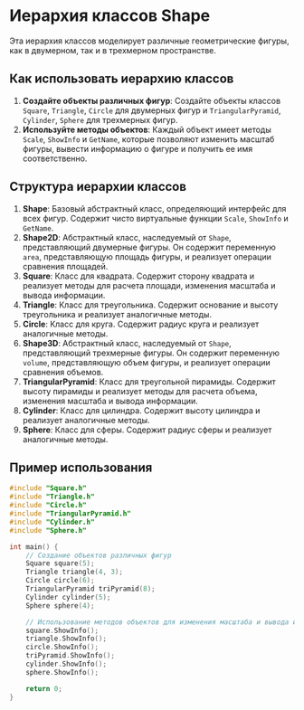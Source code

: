 # Иерархия классов Shape

Эта иерархия классов моделирует различные геометрические фигуры, как в двумерном, так и в трехмерном пространстве.

## Как использовать иерархию классов

1. **Создайте объекты различных фигур**: Создайте объекты классов `Square`, `Triangle`, `Circle` для двумерных фигур и `TriangularPyramid`, `Cylinder`, `Sphere` для трехмерных фигур.
2. **Используйте методы объектов**: Каждый объект имеет методы `Scale`, `ShowInfo` и `GetName`, которые позволяют изменить масштаб фигуры, вывести информацию о фигуре и получить ее имя соответственно.

## Структура иерархии классов

1. **Shape**: Базовый абстрактный класс, определяющий интерфейс для всех фигур. Содержит чисто виртуальные функции `Scale`, `ShowInfo` и `GetName`.
2. **Shape2D**: Абстрактный класс, наследуемый от `Shape`, представляющий двумерные фигуры. Он содержит переменную `area`, представляющую площадь фигуры, и реализует операции сравнения площадей.
3. **Square**: Класс для квадрата. Содержит сторону квадрата и реализует методы для расчета площади, изменения масштаба и вывода информации.
4. **Triangle**: Класс для треугольника. Содержит основание и высоту треугольника и реализует аналогичные методы.
5. **Circle**: Класс для круга. Содержит радиус круга и реализует аналогичные методы.
6. **Shape3D**: Абстрактный класс, наследуемый от `Shape`, представляющий трехмерные фигуры. Он содержит переменную `volume`, представляющую объем фигуры, и реализует операции сравнения объемов.
7. **TriangularPyramid**: Класс для треугольной пирамиды. Содержит высоту пирамиды и реализует методы для расчета объема, изменения масштаба и вывода информации.
8. **Cylinder**: Класс для цилиндра. Содержит высоту цилиндра и реализует аналогичные методы.
9. **Sphere**: Класс для сферы. Содержит радиус сферы и реализует аналогичные методы.

## Пример использования

```cpp
#include "Square.h"
#include "Triangle.h"
#include "Circle.h"
#include "TriangularPyramid.h"
#include "Cylinder.h"
#include "Sphere.h"

int main() {
    // Создание объектов различных фигур
    Square square(5);
    Triangle triangle(4, 3);
    Circle circle(6);
    TriangularPyramid triPyramid(8);
    Cylinder cylinder(5);
    Sphere sphere(4);

    // Использование методов объектов для изменения масштаба и вывода информации
    square.ShowInfo();
    triangle.ShowInfo();
    circle.ShowInfo();
    triPyramid.ShowInfo();
    cylinder.ShowInfo();
    sphere.ShowInfo();

    return 0;
}

